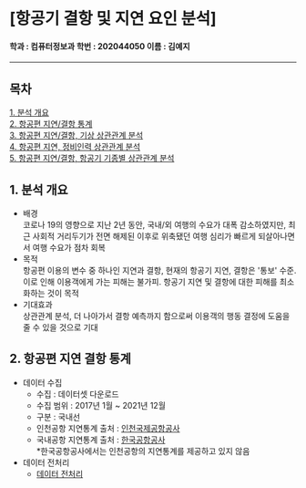 # [항공기 결항 및 지연 요인 분석]

#### 학과 : 컴퓨터정보과 학번 : 202044050 이름 : 김예지
---
## 목차
[1. 분석 개요](#1-분석-개요)<br>
[2. 항공편 지연/결항 통계](#2-항공편-지연-결항-통계)<br>
[3. 항공편 지연/결항, 기상 상관관계 분석](#3-항공편-지연-결항,-기상-상관관계-분석)<br>
[4. 항공편 지연, 정비인력 상관관계 분석](#4-항공편-지연-정비인력-상관관계-분석)<br>
[5. 항공편 지연/결항, 항공기 기종별 상관관계 분석](#5-항공편-지연-결항-항공기-기종별-상관관계-분석)<br>


## 1. 분석 개요
* 배경 <br>
    코로나 19의 영향으로 지난 2년 동안, 국내/외 여행의 수요가 대폭 감소하였지만, 최근 사회적 거리두기가 전면 해제된 이후로 위축됐던 여행 심리가 빠르게 되살아나면서 여행 수요가 점차 회복
* 목적 <br>
    항공편 이용의 변수 중 하나인 지연과 결항, 현재의 항공기 지연, 결항은 '통보' 수준. 이로 인해 이용객에게 가는 피해는 불가피. 항공기 지연 및 결항에 대한 피해를 최소화하는 것이 목적
* 기대효과<br>
    상관관계 분석, 더 나아가서 결항 예측까지 함으로써 이용객의 행동 결정에 도움을 줄 수 있을 것으로 기대

## 2. 항공편 지연 결항 통계
* 데이터 수집<br>
    - 수집 : 데이터셋 다운로드
    - 수집 범위 : 2017년 1월 ~ 2021년 12월
    - 구분 : 국내선
    - 인천공항 지연통계 출처 : [인천국제공항공사](https://www.airport.kr/co/ko/cpr/statisticOfDelay.do)
    - 국내공항 지연통계 출처 : [한국공항공사](https://www.airport.co.kr/www/cms/frFlightStatsCon/delayStats.do?MENU_ID=1250#none)<br>
    *한국공항공사에서는 인천공항의 지연통계를 제공하고 있지 않음
* 데이터 전처리 <br>
    - [데이터 전처리]("https://github.com/yeji4268/BigData/blob/main/%ED%95%AD%EA%B3%B5%ED%8E%B8%20%EA%B2%B0%ED%95%AD%20%EB%B0%8F%20%EC%A7%80%EC%97%B0%20%EB%B6%84%EC%84%9D/%ED%95%AD%EA%B3%B5%ED%8E%B8%20%EA%B2%B0%ED%95%AD%2C%20%EC%A7%80%EC%97%B0%20%ED%86%B5%EA%B3%84/delayStats.ipynb)
